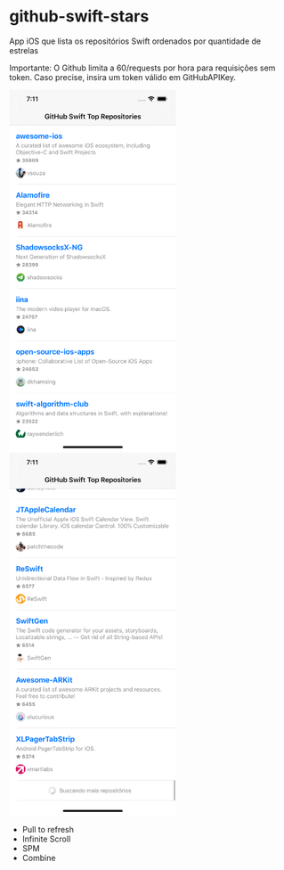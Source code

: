 # github-swift-stars
App iOS que lista os repositórios Swift ordenados por quantidade de estrelas

Importante: O Github limita a 60/requests por hora para requisições sem token. Caso precise, insira um token válido em GitHubAPIKey.

<img src="https://github.com/vbavinicius/github-swift-stars/blob/master/screenshots/screen.png" width="300"> <img src="https://github.com/vbavinicius/github-swift-stars/blob/master/screenshots/screen2.png" width="300">

- Pull to refresh
- Infinite Scroll
- SPM
- Combine
